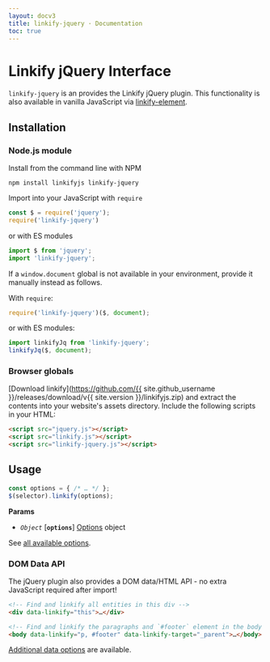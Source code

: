 ```yaml
---
layout: docv3
title: linkify-jquery · Documentation
toc: true
---
```


# Linkify jQuery Interface

`linkify-jquery` is an provides the Linkify jQuery plugin. This functionality is
also available in vanilla JavaScript via
[linkify-element](linkify-element.html).

## Installation

### Node.js module

Install from the command line with NPM

```
npm install linkifyjs linkify-jquery
```

Import into your JavaScript with `require`

```js
const $ = require('jquery');
require('linkify-jquery')
```

or with ES modules

```js
import $ from 'jquery';
import 'linkify-jquery';
```

If a `window.document` global is not available in your environment, provide it
manually instead as follows.

With `require`:
```js
require('linkify-jquery')($, document);
```

or with ES modules:
```js
import linkifyJq from 'linkify-jquery';
linkifyJq($, document);
```

### Browser globals

[Download linkify](https://github.com/{{ site.github_username }}/releases/download/v{{ site.version }}/linkifyjs.zip)
and extract the contents into your website's assets directory.
Include the following scripts in your HTML:

```html
<script src="jquery.js"></script>
<script src="linkify.js"></script>
<script src="linkify-jquery.js"></script>
```

## Usage

```js
const options = { /* … */ };
$(selector).linkify(options);
```

**Params**

* _`Object`_ [**`options`**] [Options](options.html) object

See [all available options](options.html).

### DOM Data API

The jQuery plugin also provides a DOM data/HTML API - no extra JavaScript required after import!

```html
<!-- Find and linkify all entities in this div -->
<div data-linkify="this">…</div>

<!-- Find and linkify the paragraphs and `#footer` element in the body -->
<body data-linkify="p, #footer" data-linkify-target="_parent">…</body>
```

[Additional data options](options.html) are available.
